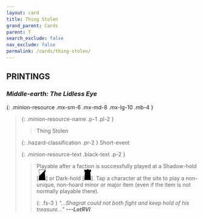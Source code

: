 ```yaml
---
layout: card
title: Thing Stolen
grand_parent: Cards
parent: T
search_exclude: false
nav_exclude: false
permalink: /cards/thing-stolen/
---
```


## PRINTINGS


### _Middle-earth: The Lidless Eye_

{: .minion-resource .mx-sm-6 .mx-md-8 .mx-lg-10 .mb-4 }
> {: .minion-resource-name .p-1 .pl-2 }
> > <div class="hazard-mp"></div>
> > <div class="card-name">Thing Stolen</div>
>
> {: .hazard-classification .pr-2 }
> Short-event
>
> {: .minion-resource-text .black-text .p-2 }
> > Playable after a faction is successfully played at a Shadow-hold \[![](/assets/images/shadow-hold.svg)] or Dark-hold \[![](/assets/images/dark-hold.svg)]. Tap a character at the site to play a non-unique, non-hoard minor or major item (even if the item is not normally playable there).   
> > 
> > {: .fs-3 } 
> > _“...Shagrat could not both fight and keep hold of his treasure...”_ ***---&#65279;LotRVI*** 
> 
